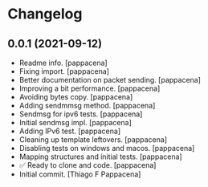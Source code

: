 Changelog
=========


0.0.1 (2021-09-12)
------------------
- Readme info. [pappacena]
- Fixing import. [pappacena]
- Better documentation on packet sending. [pappacena]
- Improving a bit performance. [pappacena]
- Avoiding bytes copy. [pappacena]
- Adding sendmmsg method. [pappacena]
- Sendmsg for ipv6 tests. [pappacena]
- Initial sendmsg impl. [pappacena]
- Adding IPv6 test. [pappacena]
- Cleaning up template leftovers. [pappacena]
- Disabling tests on windows and macos. [pappacena]
- Mapping structures and initial tests. [pappacena]
- ✅ Ready to clone and code. [pappacena]
- Initial commit. [Thiago F Pappacena]


